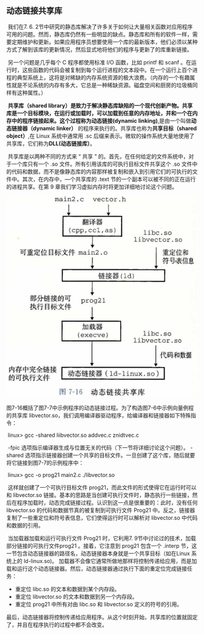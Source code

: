 ## 动态链接共享库

​		我们在7. 6. 2节中研究的静态库解决了许多关于如何让大量相关函数对应用程序可用的问题。然而，静态库仍然有一些明显的缺点。静态库和所有的软件一样，需要定期维护和更新。如果应用程序员想要使用一个库的最新版本，他们必须以某种方式了解到该库的更新情况，然后显式地将他们的程序与更新了的库重新链接。

​		另一个问题是几乎每个 C 程序都使用标准 I/O 函数，比如 printf 和 scanf 。在运行时，这些函数的代码会被复制到每个运行进程的文本段中。在一个运行上百个进程的典型系统上，这将是对稀缺的内存系统资源的极大浪费。（内存的一个有趣属性就是不论系统的内存有多大，它总是一种稀缺资源。磁盘空间和厨房的垃圾桶同样有这种属性。）

​		**共享库（shared library）**是致力于解决静态库缺陷的一个现代创新产物。共享库是一个目标模块，在运行或加载时，可以加载到任意的内存地址，并和一个在内存中的程序链接起来。这个过程称为**动态链接(dynamic linking)**,是由一个叫做**动态链接器（dynamic linker）** 的程序来执行的。共享库也称为**共享目标（shared object）**,在 Linux 系统中通常用 .sc 后缀来表示。微软的操作系统大量地使用了共享库，它们称为**DLL(动态链接库）**。

​		共享库是以两种不同的方式来 “ 共享 ” 的。首先，在任何给定的文件系统中，对于一个库只有一个 .so 文件。所有引用该库的可执行目标文件共享这个 .so 文件中的代码和数据，而不是像静态库的内容那样被复制和嵌入到引用它们的可执行的文件中。其次，在内存中，—个共享库的 .text 节的一个副本可以被不同的正在运行的进程共享。在第 9 章我们学习虚拟内存时将更加详细地讨论这个问题。

![10动态链接共享库](./markdownimage/10动态链接共享库.png)

​		图7-16概括了图7-7中示例程序的动态链接过程。为了构造图7-6中示例向量例程的共享库 libvector.so，我们调用编译器驱动程序，给编译器和链接器如下特殊指令：

​			linux> gcc   -shared	liibvector.so	 addvec.c	 znidtvec.c

​		-fpic 选项指示编译器生成与位置无关的代码（下一节将详细讨论这个问题）。 -shared 选项指示链接器创建一个共享的目标文件。一旦创建了这个库，随后就要将它链接到图7-7的示例程序中：

​			linux> gcc 	-o 	prog21	 main2.c 	./libvector.so

​		这样就创建了一个可执行目标文件 prog21，而此文件的形式使得它在运行时可以和 libvector.so 链接。基本的思路是当创建可执行文件时，静态执行一些链接，然后在程序加载时，动态完成链接过程。认识到这一点是很重要的：此时，没有任何 libvector.so 的代码和数据节真的被复制到可执行文件 Prog21 中。反之，链接器复制了一些重定位和符号表信息，它们使得运行时可以解析对 libvector.so 中代码和数据的引用。

​		当加载器加载和运行可执行文件 Prog21 时，它利用7. 9节中讨论过的技术，加载部分链接的可执行文件prog21 。接着，它注意到 prog21 包含一个 .interp 节，这一节包含动态链接器的路径名，动态链接器本身就是一个共享目标（如在Linux 系统上的 ld-linux.so)。 加载器不会像它通常所做地那样将控制传递给应用，而是加载和运行这个动态链接器。然后，动态链接器通过执行下面的重定位完成链接任务：

- 重定位 libc.so 的文本和数据到某个内存段。
- 重定位 libvector.so 的文本和数据到另一个内存段。
- 重定位 prog21 中所有对由 libc.so 和 libvector.so 定义的符号的引用。

​        最后，动态链接器将控制传递给应用程序。从这个时刻开始，共享库的位置就固定了，并且在程序执行的过程中都不会改变。